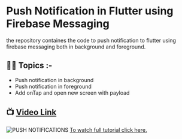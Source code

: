 # Push Notification in Flutter using Firebase Messaging

the repository containes the code to push notification to flutter using firebase messaging both in background and foreground.

## 👨‍💻 Topics :-
- Push notification in background
- Push notification in foreground
- Add onTap and open new screen with payload

## 📺 [Video Link](https://youtu.be/3LvTFuQXIV8)
![PUSH NOTIFICATIONS](https://github.com/Snehasis4321/push_notifications_firebase_flutter/assets/96995340/41b513f9-b2a7-48c2-8b6c-8d1d739cef67)
[To watch full tutorial click here.](https://youtu.be/3LvTFuQXIV8)
